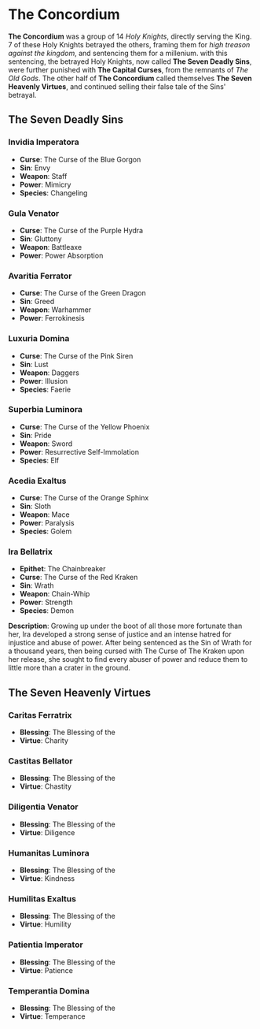 
# __The Concordium__

__The Concordium__ was a group of 14 _Holy Knights_, directly serving the King. 7 of these Holy Knights betrayed the others, framing them for _high treason against the kingdom_, and sentencing them for a millenium. with this sentencing, the betrayed Holy Knights, now called __The Seven Deadly Sins__, were further punished with __The Capital Curses__, from the remnants of _The Old Gods_. The other half of __The Concordium__ called themselves __The Seven Heavenly Virtues__, and continued selling their false tale of the Sins' betrayal.

## The Seven Deadly Sins


### Invidia Imperatora
- **Curse**: The Curse of the Blue Gorgon
- **Sin**: Envy
- **Weapon**: Staff
- **Power**: Mimicry
- **Species**: Changeling

### Gula Venator
- **Curse**: The Curse of the Purple Hydra
- **Sin**: Gluttony
- **Weapon**: Battleaxe
- **Power**: Power Absorption

### Avaritia Ferrator
- **Curse**: The Curse of the Green Dragon
- **Sin**: Greed
- **Weapon**: Warhammer
- **Power**: Ferrokinesis

### Luxuria Domina
- **Curse**: The Curse of the Pink Siren
- **Sin**: Lust
- **Weapon**: Daggers
- **Power**: Illusion
- **Species**: Faerie

### Superbia Luminora
- **Curse**: The Curse of the Yellow Phoenix
- **Sin**: Pride
- **Weapon**: Sword
- **Power**: Resurrective Self-Immolation
- **Species**: Elf

### Acedia Exaltus
- **Curse**: The Curse of the Orange Sphinx
- **Sin**: Sloth
- **Weapon**: Mace
- **Power**: Paralysis
- **Species**: Golem

### Ira Bellatrix
- **Epithet**: The Chainbreaker
- **Curse**: The Curse of the Red Kraken
- **Sin**: Wrath
- **Weapon**: Chain-Whip
- **Power**: Strength
- **Species**: Demon

**Description**:
Growing up under the boot of all those more fortunate than her, Ira developed a strong sense of justice and an intense hatred for injustice and abuse of power. After being sentenced as the Sin of Wrath for a thousand years, then being cursed with The Curse of The Kraken upon her release, she sought to find every abuser of power and reduce them to little more than a crater in the ground.
## The Seven Heavenly Virtues


### Caritas Ferratrix
- **Blessing**: The Blessing of the  
- **Virtue**: Charity

### Castitas Bellator
- **Blessing**: The Blessing of the  
- **Virtue**: Chastity

### Diligentia Venator
- **Blessing**: The Blessing of the  
- **Virtue**: Diligence

### Humanitas Luminora
- **Blessing**: The Blessing of the  
- **Virtue**: Kindness

### Humilitas Exaltus
- **Blessing**: The Blessing of the  
- **Virtue**: Humility

### Patientia Imperator
- **Blessing**: The Blessing of the  
- **Virtue**: Patience

### Temperantia Domina
- **Blessing**: The Blessing of the  
- **Virtue**: Temperance